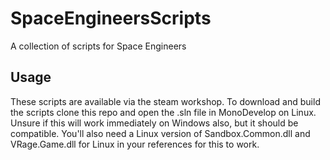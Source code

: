 # SpaceEngineersScripts
A collection of scripts for Space Engineers

## Usage

These scripts are available via the steam workshop. To download and build the scripts clone this repo and open the .sln file in MonoDevelop on Linux. Unsure if this will work immediately on Windows also, but it should be compatible. You'll also need a Linux version of Sandbox.Common.dll and VRage.Game.dll for Linux in your references for this to work.
